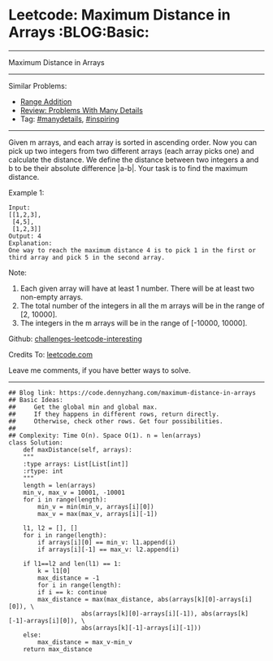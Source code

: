 
# Leetcode: Maximum Distance in Arrays     :BLOG:Basic:

---

Maximum Distance in Arrays  

---

Similar Problems:  

-   [Range Addition](https://code.dennyzhang.com/range-addition)
-   [Review: Problems With Many Details](https://code.dennyzhang.com/review-manydetails)
-   Tag: [#manydetails](https://code.dennyzhang.com/tag/manydetails), [#inspiring](https://code.dennyzhang.com/tag/inspiring)

---

Given m arrays, and each array is sorted in ascending order. Now you can pick up two integers from two different arrays (each array picks one) and calculate the distance. We define the distance between two integers a and b to be their absolute difference |a-b|. Your task is to find the maximum distance.  

Example 1:  

    Input: 
    [[1,2,3],
     [4,5],
     [1,2,3]]
    Output: 4
    Explanation: 
    One way to reach the maximum distance 4 is to pick 1 in the first or third array and pick 5 in the second array.

Note:  

1.  Each given array will have at least 1 number. There will be at least two non-empty arrays.
2.  The total number of the integers in all the m arrays will be in the range of [2, 10000].
3.  The integers in the m arrays will be in the range of [-10000, 10000].

Github: [challenges-leetcode-interesting](https://github.com/DennyZhang/challenges-leetcode-interesting/tree/master/problems/maximum-distance-in-arrays)  

Credits To: [leetcode.com](https://leetcode.com/problems/maximum-distance-in-arrays/description/)  

Leave me comments, if you have better ways to solve.  

---

    ## Blog link: https://code.dennyzhang.com/maximum-distance-in-arrays
    ## Basic Ideas:
    ##     Get the global min and global max.
    ##     If they happens in different rows, return directly.
    ##     Otherwise, check other rows. Get four possibilities.
    ##
    ## Complexity: Time O(n). Space O(1). n = len(arrays)
    class Solution:
        def maxDistance(self, arrays):
    	"""
    	:type arrays: List[List[int]]
    	:rtype: int
    	"""
    	length = len(arrays)
    	min_v, max_v = 10001, -10001
    	for i in range(length):
    	    min_v = min(min_v, arrays[i][0])
    	    max_v = max(max_v, arrays[i][-1])
    
    	l1, l2 = [], []
    	for i in range(length):
    	    if arrays[i][0] == min_v: l1.append(i)
    	    if arrays[i][-1] == max_v: l2.append(i)
    
    	if l1==l2 and len(l1) == 1:
    	    k = l1[0]
    	    max_distance = -1
    	    for i in range(length):
    		if i == k: continue
    		max_distance = max(max_distance, abs(arrays[k][0]-arrays[i][0]), \
    				    abs(arrays[k][0]-arrays[i][-1]), abs(arrays[k][-1]-arrays[i][0]), \
    				    abs(arrays[k][-1]-arrays[i][-1]))
    	else:
    	    max_distance = max_v-min_v
    	return max_distance

